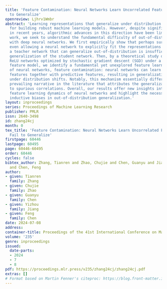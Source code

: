 ```yaml
---
title: 'Feature Contamination: Neural Networks Learn Uncorrelated Features and Fail
  to Generalize'
openreview: Ljhrv1Wmbr
abstract: 'Learning representations that generalize under distribution shifts is critical
  for building robust machine learning models. However, despite significant efforts
  in recent years, algorithmic advances in this direction have been limited. In this
  work, we seek to understand the fundamental difficulty of out-of-distribution generalization
  with deep neural networks. We first empirically show that perhaps surprisingly,
  even allowing a neural network to explicitly fit the representations obtained from
  a teacher network that can generalize out-of-distribution is insufficient for the
  generalization of the student network. Then, by a theoretical study of two-layer
  ReLU networks optimized by stochastic gradient descent (SGD) under a structured
  feature model, we identify a fundamental yet unexplored feature learning proclivity
  of neural networks, feature contamination: neural networks can learn uncorrelated
  features together with predictive features, resulting in generalization failure
  under distribution shifts. Notably, this mechanism essentially differs from the
  prevailing narrative in the literature that attributes the generalization failure
  to spurious correlations. Overall, our results offer new insights into the non-linear
  feature learning dynamics of neural networks and highlight the necessity of considering
  inductive biases in out-of-distribution generalization.'
layout: inproceedings
series: Proceedings of Machine Learning Research
publisher: PMLR
issn: 2640-3498
id: zhang24cj
month: 0
tex_title: 'Feature Contamination: Neural Networks Learn Uncorrelated Features and
  Fail to Generalize'
firstpage: 60446
lastpage: 60495
page: 60446-60495
order: 60446
cycles: false
bibtex_author: Zhang, Tianren and Zhao, Chujie and Chen, Guanyu and Jiang, Yizhou
  and Chen, Feng
author:
- given: Tianren
  family: Zhang
- given: Chujie
  family: Zhao
- given: Guanyu
  family: Chen
- given: Yizhou
  family: Jiang
- given: Feng
  family: Chen
date: 2024-07-08
address:
container-title: Proceedings of the 41st International Conference on Machine Learning
volume: '235'
genre: inproceedings
issued:
  date-parts:
  - 2024
  - 7
  - 8
pdf: https://proceedings.mlr.press/v235/zhang24cj/zhang24cj.pdf
extras: []
# Format based on Martin Fenner's citeproc: https://blog.front-matter.io/posts/citeproc-yaml-for-bibliographies/
---
```

